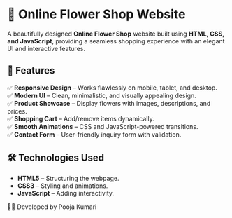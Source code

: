 # 🌸 Online Flower Shop Website  

A beautifully designed **Online Flower Shop** website built using **HTML, CSS, and JavaScript**, providing a seamless shopping experience with an elegant UI and interactive features.  

## 🚀 Features  
✅ **Responsive Design** – Works flawlessly on mobile, tablet, and desktop.  
✅ **Modern UI** – Clean, minimalistic, and visually appealing design.  
✅ **Product Showcase** – Display flowers with images, descriptions, and prices.  
✅ **Shopping Cart** – Add/remove items dynamically.  
✅ **Smooth Animations** – CSS and JavaScript-powered transitions.  
✅ **Contact Form** – User-friendly inquiry form with validation.  

## 🛠️ Technologies Used  
- **HTML5** – Structuring the webpage.  
- **CSS3** – Styling and animations.  
- **JavaScript** – Adding interactivity.  


👩‍💻 Developed by Pooja Kumari


